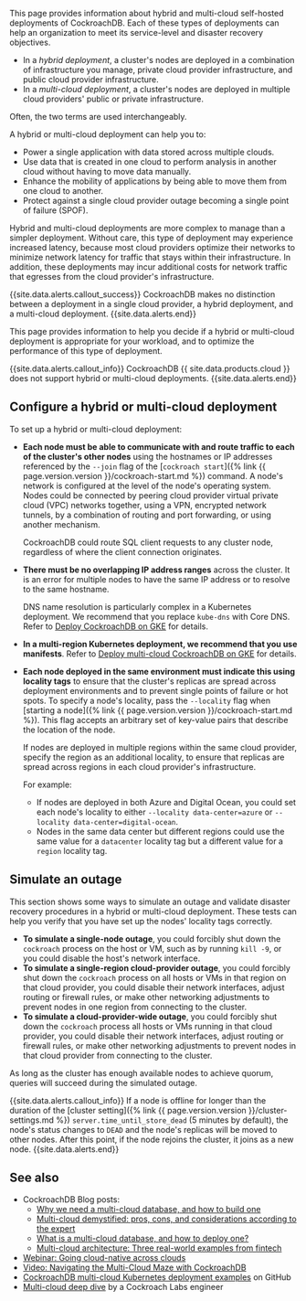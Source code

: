 This page provides information about hybrid and multi-cloud self-hosted deployments of CockroachDB. Each of these types of deployments can help an organization to meet its service-level and disaster recovery objectives.

- In a _hybrid deployment_, a cluster's nodes are deployed in a combination of infrastructure you manage, private cloud provider infrastructure, and public cloud provider infrastructure.
- In a _multi-cloud deployment_, a cluster's nodes are deployed in multiple cloud providers' public or private infrastructure.

Often, the two terms are used interchangeably.

A hybrid or multi-cloud deployment can help you to:

- Power a single application with data stored across multiple clouds.
- Use data that is created in one cloud to perform analysis in another cloud without having to move data manually.
- Enhance the mobility of applications by being able to move them from one cloud to another.
- Protect against a single cloud provider outage becoming a single point of failure (SPOF).

Hybrid and multi-cloud deployments are more complex to manage than a simpler deployment. Without care, this type of deployment may experience increased latency, because most cloud providers optimize their networks to minimize network latency for traffic that stays within their infrastructure. In addition, these deployments may incur additional costs for network traffic that egresses from the cloud provider's infrastructure.

{{site.data.alerts.callout_success}}
CockroachDB makes no distinction between a deployment in a single cloud provider, a hybrid deployment, and a multi-cloud deployment.
{{site.data.alerts.end}}

This page provides information to help you decide if a hybrid or multi-cloud deployment is appropriate for your workload, and to optimize the performance of this type of deployment.

{{site.data.alerts.callout_info}}
CockroachDB {{ site.data.products.cloud }} does not support hybrid or multi-cloud deployments.
{{site.data.alerts.end}}

## Configure a hybrid or multi-cloud deployment

To set up a hybrid or multi-cloud deployment:

- **Each node must be able to communicate with and route traffic to each of the cluster's other nodes** using the hostnames or IP addresses referenced by the `--join` flag of the [`cockroach start`]({% link {{ page.version.version }}/cockroach-start.md %}) command. A node's network is configured at the level of the node's operating system. Nodes could be connected by peering cloud provider virtual private cloud (VPC) networks together, using a VPN, encrypted network tunnels, by a combination of routing and port forwarding, or using another mechanism.

    CockroachDB could route SQL client requests to any cluster node, regardless of where the client connection originates.
- **There must be no overlapping IP address ranges** across the cluster. It is an error for multiple nodes to have the same IP address or to resolve to the same hostname.

    DNS name resolution is particularly complex in a Kubernetes deployment. We recommend that you replace `kube-dns` with Core DNS. Refer to [Deploy CockroachDB on GKE](https://github.com/mbookham7/crdb-multi-cloud-k8s/blob/master/markdown/5-deploy-cockroach.md) for details.
- **In a multi-region Kubernetes deployment, we recommend that you use manifests**. Refer to [Deploy multi-cloud CockroachDB on GKE](https://github.com/mbookham7/crdb-multi-cloud-k8s/blob/master/markdown/5-deploy-cockroach.md) for details.
- **Each node deployed in the same environment must indicate this using locality tags** to ensure that the cluster's replicas are spread across deployment environments and to prevent single points of failure or hot spots. To specify a node's locality, pass the `--locality` flag when [starting a node]({% link {{ page.version.version }}/cockroach-start.md %}). This flag accepts an arbitrary set of key-value pairs that describe the location of the node.

    If nodes are deployed in multiple regions within the same cloud provider, specify the region as an additional locality, to ensure that replicas are spread across regions in each cloud provider's infrastructure.

    For example:

    - If nodes are deployed in both Azure and Digital Ocean, you could set each node's locality to either `--locality data-center=azure` or `--locality data-center=digital-ocean`.
    - Nodes in the same data center but different regions could use the same value for a `datacenter` locality tag but a different value for a `region` locality tag.

## Simulate an outage

This section shows some ways to simulate an outage and validate disaster recovery procedures in a hybrid or multi-cloud deployment. These tests can help you verify that you have set up the nodes' locality tags correctly.

- **To simulate a single-node outage**, you could forcibly shut down the `cockroach` process on the host or VM, such as by running `kill -9`, or you could disable the host's network interface.
- **To simulate a single-region cloud-provider outage**, you could forcibly shut down the `cockroach` process on all hosts or VMs in that region on that cloud provider, you could disable their network interfaces, adjust routing or firewall rules, or make other networking adjustments to prevent nodes in one region from connecting to the cluster.
- **To simulate a cloud-provider-wide outage**, you could forcibly shut down the `cockroach` process all hosts or VMs running in that cloud provider, you could disable their network interfaces, adjust routing or firewall rules, or make other networking adjustments to prevent nodes in that cloud provider from connecting to the cluster.

As long as the cluster has enough available nodes to achieve quorum, queries will succeed during the simulated outage.

{{site.data.alerts.callout_info}}
If a node is offline for longer than the duration of the [cluster setting]({% link {{ page.version.version }}/cluster-settings.md %}) `server.time_until_store_dead` (5 minutes by default), the node's status changes to `DEAD` and the node's replicas will be moved to other nodes. After this point, if the node rejoins the cluster, it joins as a new node.
{{site.data.alerts.end}}

## See also

- CockroachDB Blog posts:
    - [Why we need a multi-cloud database, and how to build one](https://www.cockroachlabs.com/blog/why-multicloud-database/)
    - [Multi-cloud demystified: pros, cons, and considerations according to the expert](https://www.cockroachlabs.com/blog/multi-cloud-report/)
    - [What is a multi-cloud database, and how to deploy one?](https://www.cockroachlabs.com/blog/multi-cloud-deployment/)
    - [Multi-cloud architecture: Three real-world examples from fintech](https://www.cockroachlabs.com/blog/fintech-multi-cloud-architecture/)
- [Webinar: Going cloud-native across clouds](https://www.cockroachlabs.com/webinars/going-cloud-native-across-clouds-with-form3-/)
- [Video: Navigating the Multi-Cloud Maze with CockroachDB](https://www.youtube.com/watch?v=3MdLIwFa_ns)
- [CockroachDB multi-cloud Kubernetes deployment examples](https://github.com/mbookham7/crdb-multi-cloud-k8s) on GitHub
- [Multi-cloud deep dive](https://dantheengineer.com/multi-cloud-database-deep-dive/) by a Cockroach Labs engineer
